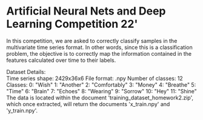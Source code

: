 # Artificial Neural Nets and Deep Learning Competition 22'

In this competition, we are asked to correctly classify samples in the multivariate time series format. In other words, since this is a classification problem, the objective is to correctly map the information contained in the features calculated over time to their labels.

Dataset Details: \
Time series shape: 2429x36x6
File format: .npy
Number of classes: 12
Classes:
0: "Wish"
1: "Another"
2: "Comfortably"
3: "Money"
4: "Breathe"
5: "Time"
6: "Brain"
7: "Echoes"
8: "Wearing"
9: "Sorrow"
10: "Hey"
11: "Shine"
The data is located within the document 'training_dataset_homework2.zip', which once extracted, will return the documents 'x_train.npy' and 'y_train.npy'.
